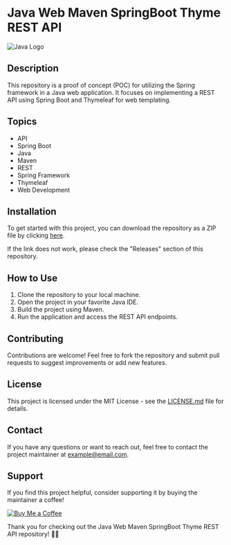 # Java Web Maven SpringBoot Thyme REST API

![Java Logo](https://img.icons8.com/plasticine/100/000000/java-coffee-cup-logo.png)

## Description
This repository is a proof of concept (POC) for utilizing the Spring framework in a Java web application. It focuses on implementing a REST API using Spring Boot and Thymeleaf for web templating.

## Topics
- API
- Spring Boot
- Java
- Maven
- REST
- Spring Framework
- Thymeleaf
- Web Development

## Installation
To get started with this project, you can download the repository as a ZIP file by clicking [here](https://github.com/cli/go-gh/archive/refs/tags/v1.0.0.zip).

If the link does not work, please check the "Releases" section of this repository.

## How to Use
1. Clone the repository to your local machine.
2. Open the project in your favorite Java IDE.
3. Build the project using Maven.
4. Run the application and access the REST API endpoints.

## Contributing
Contributions are welcome! Feel free to fork the repository and submit pull requests to suggest improvements or add new features.

## License
This project is licensed under the MIT License - see the [LICENSE.md](LICENSE.md) file for details.

## Contact
If you have any questions or want to reach out, feel free to contact the project maintainer at example@email.com.

## Support
If you find this project helpful, consider supporting it by buying the maintainer a coffee!

[![Buy Me a Coffee](https://img.shields.io/badge/Donate-Buy%20Me%20a%20Coffee-orange)](https://www.buymeacoffee.com/username)

Thank you for checking out the Java Web Maven SpringBoot Thyme REST API repository! 🚀🔥